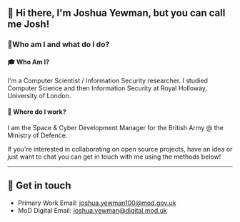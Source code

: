 ## 👋 Hi there, I'm Joshua Yewman, but you can call me Josh! 

### 🌱Who am I and what do I do?
#### 🎓 Who Am I?
I'm a Computer Scientist / Information Security researcher. I studied Computer Science and then Information Security at Royal Holloway, University of London.

#### 🏢 Where do I work?
I am the Space & Cyber Development Manager for the British Army @ the Ministry of Defence.

If you're interested in collaborating on open source projects, have an idea or just want to chat you can get in touch with me using the methods below!

--- 

## 🌌 Get in touch 

- Primary Work Email: [joshua.yewman100@mod.gov.uk](mailto:joshua.yewman100@mod.gov.uk)
- MoD Digital Email: [joshua.yewman@digital.mod.uk](mailto:joshua.yewman@digital.mod.uk)